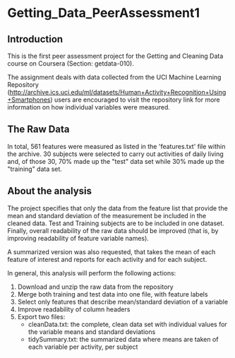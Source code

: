 # Getting_Data_PeerAssessment1

## Introduction
This is the first peer assessment project for the Getting and Cleaning Data course on Coursera (Section: getdata-010).

The assignment deals with data collected from the UCI Machine Learning Repository (http://archive.ics.uci.edu/ml/datasets/Human+Activity+Recognition+Using+Smartphones) users are encouraged to visit the repository link for more information on how individual variables were measured.

## The Raw Data
In total, 561 features were measured as listed in the 'features.txt' file within the archive. 30 subjects were selected to carry out activities of daily living and, of those 30, 70% made up the "test" data set while 30% made up the "training" data set.

## About the analysis
The project specifies that only the data from the feature list that provide the mean and standard deviation of the measurement be included in the cleaned data. Test and Training subjects are to be included in one dataset. Finally, overall readability of the raw data should be improved (that is, by improving readability of feature variable names).

A summarized version was also requested, that takes the mean of each feature of interest and reports for each activity and for each subject.

In general, this analysis will perform the following actions:
1. Download and unzip the raw data from the repository
2. Merge both training and test data into one file, with feature labels
3. Select only features that describe mean/standard deviation of a variable
4. Improve readability of column headers
5. Export two files:
      - cleanData.txt: the complete, clean data set with individual values for the variable means and standard deviations
      - tidySummary.txt: the summarized data where means are taken of each variable per activity, per subject
